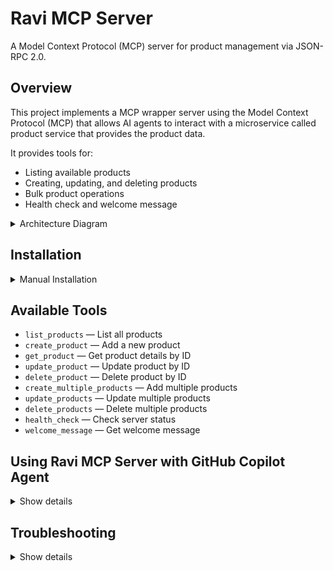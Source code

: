 # Ravi MCP Server

A Model Context Protocol (MCP) server for product management via JSON-RPC 2.0.



## Overview

This project implements a MCP wrapper server using the Model Context Protocol (MCP) that allows AI agents to interact with a microservice called product service that provides the product data.

It provides tools for:

- Listing available products
- Creating, updating, and deleting products
- Bulk product operations
- Health check and welcome message

<details>
<summary>Architecture Diagram</summary>

![Architecture Diagram](docs/architecture-diagram.svg)

</details>



## Installation

<details>
<summary>Manual Installation</summary>

<b>Prerequisites</b>

- Go 1.23+
- Access to a product microservice (ask repo owner for MICROSERVICE_URL)

<b>Setup</b>
1. Clone this repository
2. Install dependencies:
  ```bash
  go mod download
  ```
3. Set environment variables:
  ```bash
  export MICROSERVICE_URL="<your_microservice_url>"
  export PORT=8080
  ```
4. Run the server:
  ```bash
  go run main.go
  # or
  go run .
  ```
5. Test health endpoint:
  ```bash
  curl http://localhost:8080/health
  ```
6. Use `/mcp` endpoint for JSON-RPC requests (see `tests/test_commands.sh` for examples)

</details>


## Available Tools

- `list_products` — List all products
- `create_product` — Add a new product
- `get_product` — Get product details by ID
- `update_product` — Update product by ID
- `delete_product` — Delete product by ID
- `create_multiple_products` — Add multiple products
- `update_products` — Update multiple products
- `delete_products` — Delete multiple products
- `health_check` — Check server status
- `welcome_message` — Get welcome message



## Using Ravi MCP Server with GitHub Copilot Agent

<details>
<summary>Show details</summary>

To use this remote MCP server with GitHub Copilot agent mode (or any MCP-compatible client):

<b>1. Add <code>mcp.json</code> to your workspace (recommended location: <code>.vscode/mcp.json</code>)</b>

Example structure:
```json
{
  "servers": {
    "ravi-mcp-server": {
      "command": "curl",
      "args": [
        "-X", "POST",
        "https://ravi-mcp-server-256110662801.europe-west3.run.app/mcp",
        "-H", "Content-Type: application/json",
        "-H", "Authorization: Bearer GCP_AUTH_TOKEN",
        "-d", "@.vscode/payload.json"
      ]
    }
  }
}
```

<b>2. Authentication Token</b>

- You must provide a valid Google Cloud Bearer token for authentication.
- Recommended: Use `gcloud auth print-identity-token` to generate a token.
- Set the token in your environment or update the `mcp.json` as needed.

<b>3. Example Usage</b>

- With configuration in place, you can use natural language commands in Copilot agent mode, e.g.:
  - "List all products"
  - "Create a new product called 'iPhone 15' for $999"

<b>4. Sample payload.json</b>

Your `.vscode/payload.json` file is referenced in `mcp.json` and should contain a valid MCP JSON-RPC request. Example:

```json
{
  "jsonrpc": "2.0",
  "id": 1,
  "method": "tools/list"
}
```

You can modify this file to call any tool, e.g.:

```json
{
  "jsonrpc": "2.0",
  "id": 2,
  "method": "tools/call",
  "params": {
    "name": "list_products"
  }
}
```

<b>5. More Info</b>

- See [`config/MCP_CONFIGURATION.md`](config/MCP_CONFIGURATION.md) for advanced configuration and troubleshooting.
- For team access setup, see [`docs/TEAM_ACCESS.md`](docs/TEAM_ACCESS.md).

</details>


## Troubleshooting

<details>
<summary>Show details</summary>

If you encounter issues:

1. Ensure your `MICROSERVICE_URL` is correct and accessible
2. Check Go version (should be 1.23+)
3. Review error messages in server logs

</details>
